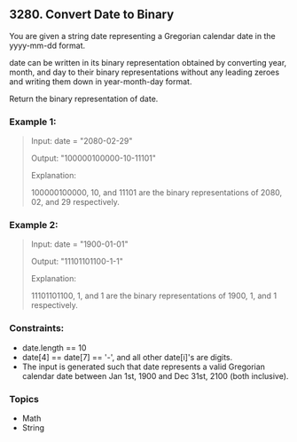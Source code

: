 ## 3280. Convert Date to Binary
You are given a string date representing a Gregorian calendar date in the yyyy-mm-dd format.

date can be written in its binary representation obtained by converting year, month, and day to their binary representations without any leading zeroes and writing them down in year-month-day format.

Return the binary representation of date.

### Example 1:

> Input: date = "2080-02-29"
> 
> Output: "100000100000-10-11101"
> 
> Explanation:
> 
> 100000100000, 10, and 11101 are the binary representations of 2080, 02, and 29 respectively.

### Example 2:

> Input: date = "1900-01-01"
> 
> Output: "11101101100-1-1"
> 
> Explanation:
> 
> 11101101100, 1, and 1 are the binary representations of 1900, 1, and 1 respectively.

### Constraints:

- date.length == 10
- date[4] == date[7] == '-', and all other date[i]'s are digits.
- The input is generated such that date represents a valid Gregorian calendar date between Jan 1st, 1900 and Dec 31st, 2100 (both inclusive).

### Topics

- Math
- String